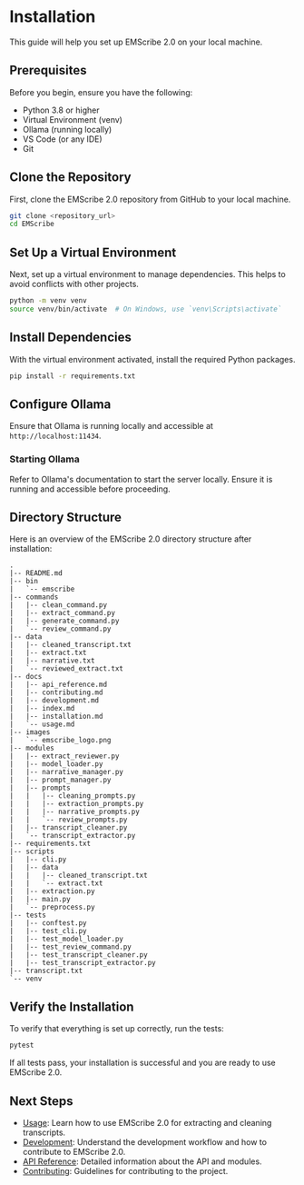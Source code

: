 
# Installation

This guide will help you set up EMScribe 2.0 on your local machine.

## Prerequisites

Before you begin, ensure you have the following:

- Python 3.8 or higher
- Virtual Environment (venv)
- Ollama (running locally)
- VS Code (or any IDE)
- Git

## Clone the Repository

First, clone the EMScribe 2.0 repository from GitHub to your local machine.

```bash
git clone <repository_url>
cd EMScribe
```

## Set Up a Virtual Environment

Next, set up a virtual environment to manage dependencies. This helps to avoid conflicts with other projects.

```bash
python -m venv venv
source venv/bin/activate  # On Windows, use `venv\Scripts\activate`
```

## Install Dependencies

With the virtual environment activated, install the required Python packages.

```bash
pip install -r requirements.txt
```

## Configure Ollama

Ensure that Ollama is running locally and accessible at `http://localhost:11434`.

### Starting Ollama

Refer to Ollama's documentation to start the server locally. Ensure it is running and accessible before proceeding.

## Directory Structure

Here is an overview of the EMScribe 2.0 directory structure after installation:

```plaintext
.
|-- README.md
|-- bin
|   `-- emscribe
|-- commands
|   |-- clean_command.py
|   |-- extract_command.py
|   |-- generate_command.py
|   `-- review_command.py
|-- data
|   |-- cleaned_transcript.txt
|   |-- extract.txt
|   |-- narrative.txt
|   `-- reviewed_extract.txt
|-- docs
|   |-- api_reference.md
|   |-- contributing.md
|   |-- development.md
|   |-- index.md
|   |-- installation.md
|   `-- usage.md
|-- images
|   `-- emscribe_logo.png
|-- modules
|   |-- extract_reviewer.py
|   |-- model_loader.py
|   |-- narrative_manager.py
|   |-- prompt_manager.py
|   |-- prompts
|   |   |-- cleaning_prompts.py
|   |   |-- extraction_prompts.py
|   |   |-- narrative_prompts.py
|   |   `-- review_prompts.py
|   |-- transcript_cleaner.py
|   `-- transcript_extractor.py
|-- requirements.txt
|-- scripts
|   |-- cli.py
|   |-- data
|   |   |-- cleaned_transcript.txt
|   |   `-- extract.txt
|   |-- extraction.py
|   |-- main.py
|   `-- preprocess.py
|-- tests
|   |-- conftest.py
|   |-- test_cli.py
|   |-- test_model_loader.py
|   |-- test_review_command.py
|   |-- test_transcript_cleaner.py
|   |-- test_transcript_extractor.py
|-- transcript.txt
`-- venv
```

## Verify the Installation

To verify that everything is set up correctly, run the tests:

```bash
pytest
```

If all tests pass, your installation is successful and you are ready to use EMScribe 2.0.

## Next Steps

- [Usage](usage.md): Learn how to use EMScribe 2.0 for extracting and cleaning transcripts.
- [Development](development.md): Understand the development workflow and how to contribute to EMScribe 2.0.
- [API Reference](api_reference.md): Detailed information about the API and modules.
- [Contributing](contributing.md): Guidelines for contributing to the project.
